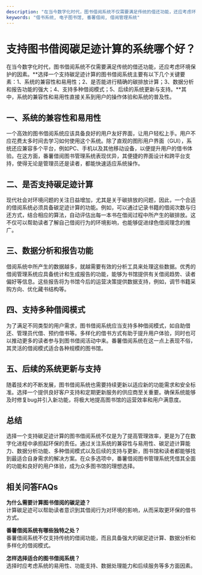 ```yaml
---
description: "在当今数字化时代，图书借阅系统不仅需要满足传统的借还功能，还应考虑环境保护的因素。**选择一个支持碳足迹计算的图书借阅系统主要有以下几个关键要素：1、系统的兼容性和易用性；2、是否能进行精确的碳排放计算；3、数据分析和报告功能的强大；4、支持多种借阅模式；5、后续的系统更新与支持。**其中，系统的兼容性和易用性直接关系到用户的操作体验和系统的普及性。"
keywords: "借书系统, 电子图书馆, 番薯借阅, 借阅管理系统"
---
```

# 支持图书借阅碳足迹计算的系统哪个好？

在当今数字化时代，图书借阅系统不仅需要满足传统的借还功能，还应考虑环境保护的因素。**选择一个支持碳足迹计算的图书借阅系统主要有以下几个关键要素：1、系统的兼容性和易用性；2、是否能进行精确的碳排放计算；3、数据分析和报告功能的强大；4、支持多种借阅模式；5、后续的系统更新与支持。**其中，系统的兼容性和易用性直接关系到用户的操作体验和系统的普及性。

## 一、系统的兼容性和易用性

一个高效的图书借阅系统应该具备良好的用户友好界面，让用户轻松上手。用户不应花费太多时间去学习如何使用这个系统。除了直观的图形用户界面（GUI），系统还应兼容多个平台，例如PC、手机以及其他移动设备，以便提升用户的借书体验。在这方面，番薯借阅图书管理系统表现优异，其便捷的界面设计和跨平台支持，使得无论是管理员还是读者，都能快速适应系统操作。

## 二、是否支持碳足迹计算

现代社会对环境问题的关注日益增加，尤其是关于碳排放的问题，因此，一个合适的借阅系统必须具备碳足迹计算的功能。例如，可以通过记录书籍的借阅次数与归还方式，结合相应的算法，自动评估出每一本书在借阅过程中所产生的碳排放。这不仅可以帮助读者了解自己借阅行为的环境影响，也能够促进绿色借阅理念的推广。

## 三、数据分析和报告功能

借阅系统中所产生的数据越多，就越需要有效的分析工具来处理这些数据。优秀的借阅管理系统应具备统计和生成报告的功能，能够为书馆提供有关借阅趋势、读者偏好等信息。这些报告将为书馆今后的运营决策提供数据支持，例如，调节书籍采购方向、优化藏书结构等。

## 四、支持多种借阅模式

为了满足不同类型的用户需求，图书借阅系统应当支持多种借阅模式，如自助借还、管理员代借、预约借书等。多样化的借书方式有助于提升用户体验，同时也可以推动更多的读者参与到图书借阅活动中来。番薯借阅系统在这一点上表现不俗，其灵活的借阅模式适合各种规模的图书馆。

## 五、后续的系统更新与支持

随着技术的不断发展，图书借阅系统也需要持续更新以适应新的功能需求和安全标准。选择一个提供良好客户支持和定期更新服务的供应商至关重要。确保系统能够及时修复bug并引入新功能，将极大地提高图书馆的运营效率和用户满意度。

## 总结

选择一个支持碳足迹计算的图书借阅系统不仅是为了提高管理效率，更是为了在数字化进程中承担起环保的责任。通过关注系统的兼容性与易用性、碳足迹计算能力、数据分析功能、多种借阅模式以及后续的支持与更新，图书馆和读者都能够找到最适合自身需求的解决方案。在众多选项中，番薯借阅图书管理系统凭借其全面的功能和良好的用户体验，成为众多图书馆的理想选择。

## 相关问答FAQs

**为什么需要计算图书借阅的碳足迹？**  
计算碳足迹可以帮助读者意识到其借阅行为对环境的影响，从而采取更环保的借书方式。

**番薯借阅系统有哪些独特之处？**  
番薯借阅系统不仅支持传统的借阅功能，而且具备强大的碳足迹计算、数据分析和多样化的借阅模式。

**怎样选择适合的图书借阅系统？**  
选择时应考虑系统的易用性、功能支持、数据处理能力和后续服务等多方面因素。
